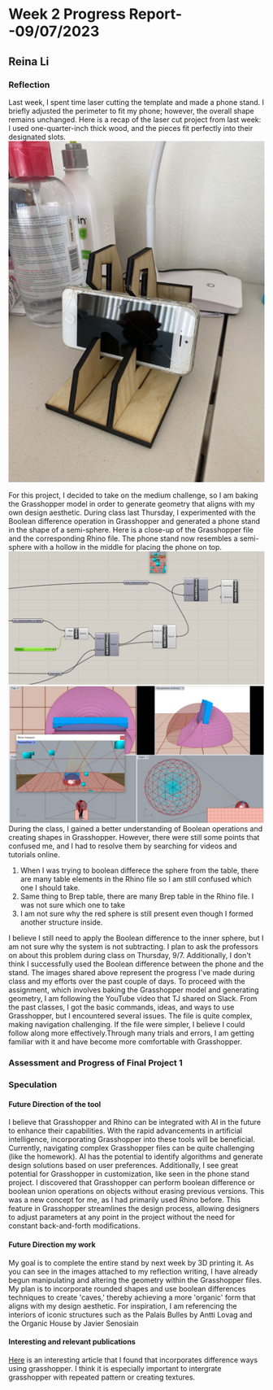 # Week 2 Progress Report- -09/07/2023

## Reina Li

### Reflection
Last week, I spent time laser cutting the template and made a phone stand. I briefly adjusted the perimeter to fit my phone; however, the overall shape remains unchanged. Here is a recap of the laser cut project from last week: I used one-quarter-inch thick wood, and the pieces fit perfectly into their designated slots.
![random](https://github.com/Berkeley-MDes/tdf-fa23-reinali/blob/main/weekly-reports/609786820237133587.jpg)

For this project, I decided to take on the medium challenge, so I am baking the Grasshopper model in order to generate geometry that aligns with my own design aesthetic. During class last Thursday, I experimented with the Boolean difference operation in Grasshopper and generated a phone stand in the shape of a semi-sphere. Here is a close-up of the Grasshopper file and the corresponding Rhino file. The phone stand now resembles a semi-sphere with a hollow in the middle for placing the phone on top.
![random](https://github.com/Berkeley-MDes/tdf-fa23-reinali/blob/main/weekly-reports/grasshopper%20in%20class.JPG)
![random](https://github.com/Berkeley-MDes/tdf-fa23-reinali/blob/main/weekly-reports/rhino%20in%20class.JPG)
During the class, I gained a better understanding of Boolean operations and creating shapes in Grasshopper. However, there were still some points that confused me, and I had to resolve them by searching for videos and tutorials online.
1. When I was trying to boolean differece the sphere from the table, there are many table elements in the Rhino file so I am still confused which one I should take.
2. Same thing to Brep table, there are many Brep table in the Rhino file. I was not sure which one to take
3. I am not sure why the red sphere is still present even though I formed another structure inside.
   
I believe I still need to apply the Boolean difference to the inner sphere, but I am not sure why the system is not subtracting. I plan to ask the professors on about this problem during class on Thursday, 9/7. Additionally, I don't think I successfully used the Boolean difference between the phone and the stand. The images shared above represent the progress I've made during class and my efforts over the past couple of days.
To proceed with the assignment, which involves baking the Grasshopper model and generating geometry, I am following the YouTube video that TJ shared on Slack. From the past classes, I got the basic commands, ideas, and ways to use Grasshopper, but I encountered several issues. The file is quite complex, making navigation challenging. If the file were simpler, I believe I could follow along more effectively.Through many trials and errors, I am getting familiar with it and have become more comfortable with Grasshopper.

### Assessment and Progress of Final Project 1

### Speculation
#### Future Direction of the tool
I believe that Grasshopper and Rhino can be integrated with AI in the future to enhance their capabilities. With the rapid advancements in artificial intelligence, incorporating Grasshopper into these tools will be beneficial. Currently, navigating complex Grasshopper files can be quite challenging (like the homework). AI has the potential to identify algorithms and generate design solutions based on user preferences. Additionally, I see great potential for Grasshopper in customization, like seen in the phone stand project. I discovered that Grasshopper can perform boolean difference or boolean union operations on objects without erasing previous versions. This was a new concept for me, as I had primarily used Rhino before. This feature in Grasshopper streamlines the design process, allowing designers to adjust parameters at any point in the project without the need for constant back-and-forth modifications.

#### Future Direction my work
My goal is to complete the entire stand by next week by 3D printing it. As you can see in the images attached to my reflection writing, I have already begun manipulating and altering the geometry within the Grasshopper files. My plan is to incorporate rounded shapes and use boolean differences techniques to create 'caves,' thereby achieving a more 'organic' form that aligns with my design aesthetic. For inspiration, I am referencing the interiors of iconic structures such as the Palais Bulles by Antti Lovag and the Organic House by Javier Senosiain

#### Interesting and relevant publications
[Here](https://www.3dnatives.com/en/what-are-the-advantages-of-using-grasshopper-for-3d-printing-100620214/) is an interesting article that I found that incorporates difference ways using grasshopper. I think it is especially important to intergrate grasshopper with repeated pattern or creating textures. 
